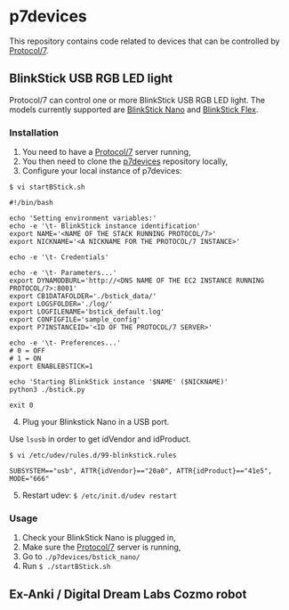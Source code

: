 # p7devices

This repository contains code related to devices that can be controlled by [Protocol/7](https://github.com/TME520/protocol7).

## BlinkStick USB RGB LED light

Protocol/7 can control one or more BlinkStick USB RGB LED light. The models currently supported are [BlinkStick Nano](https://www.blinkstick.com/products/blinkstick-nano) and [BlinkStick Flex](https://www.blinkstick.com/products/blinkstick-flex).

### Installation

1. You need to have a [Protocol/7](https://github.com/TME520/protocol7) server running,
2. You then need to clone the [p7devices](https://github.com/TME520/p7devices) repository locally,
3. Configure your local instance of p7devices:

`$ vi startBStick.sh`
```
#!/bin/bash

echo 'Setting environment variables:'
echo -e '\t- BlinkStick instance identification'
export NAME='<NAME OF THE STACK RUNNING PROTOCOL/7>'
export NICKNAME='<A NICKNAME FOR THE PROTOCOL/7 INSTANCE>'

echo -e '\t- Credentials'

echo -e '\t- Parameters...'
export DYNAMODBURL='http://<DNS NAME OF THE EC2 INSTANCE RUNNING PROTOCOL/7>:8001'
export CB1DATAFOLDER='./bstick_data/'
export LOGSFOLDER='./log/'
export LOGFILENAME='bstick_default.log'
export CONFIGFILE='sample_config'
export P7INSTANCEID='<ID OF THE PROTOCOL/7 SERVER>'

echo -e '\t- Preferences...'
# 0 = OFF
# 1 = ON
export ENABLEBSTICK=1

echo 'Starting BlinkStick instance '$NAME' ($NICKNAME)'
python3 ./bstick.py

exit 0
```

4. Plug your Blinkstick Nano in a USB port.

Use `lsusb` in order to get idVendor and idProduct.

`$ vi /etc/udev/rules.d/99-blinkstick.rules`

`SUBSYSTEM=="usb", ATTR{idVendor}=="20a0", ATTR{idProduct}=="41e5", MODE="666"`

5. Restart udev: `$ /etc/init.d/udev restart`

### Usage

1. Check your BlinkStick Nano is plugged in,
2. Make sure the [Protocol/7](https://github.com/TME520/protocol7) server is running,
3. Go to `./p7devices/bstick_nano/`
4. Run `$ ./startBStick.sh`

## Ex-Anki / Digital Dream Labs Cozmo robot